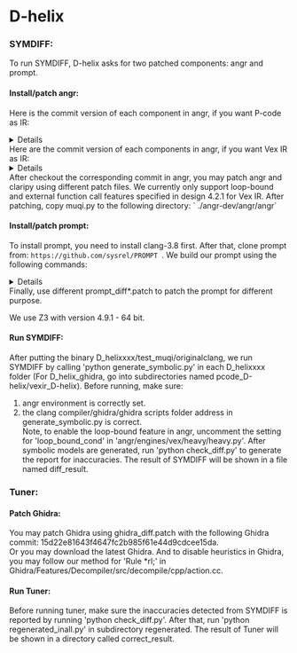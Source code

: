 # D-helix
### SYMDIFF:
To run SYMDIFF, D-helix asks for two patched components: angr and prompt.
#### Install/patch angr:
Here is the commit version of each component in angr, if you want P-code as IR:
<details>
angr-dev: 0578f015c68319b634cb7246d71184431563bd10<br>
admin: 0578f015c68319b634cb7246d71184431563bd10<br>
ailment: bef6268dd3d4ea9c251fd24f8a301375771d9dd7<br>
angr: 02a3fefbfa4fef67f039ef3027896a251779fff2<br>
angr-management: 5b4200e4ca33fb16680aef0de861624b226123a6<br>
archinfo: b150db4c0a939140966df8b0056b6deb5b07efbf<br>
archr: 6f6a39b98466f9303eef72d02e0fe6e64195b3e3<br>
binaries: 2bf0bd4f62951be0394432e794ba64d90a362371<br>
claripy: 36c640346a822a1950ca43d6d75678e33c731832<br>
cle: 3909a5ffdb1d4126e0ef359e8013e79350b12a92<br>
pysoot: d08dc569ec35796ccea5509b3e04b74967bcfd48<br>
monkeyhex: 2718ae888d05c0827af3aca9bb46d25f773edfc2<br>
mulpyplexer: 2f3c8761650b09a1ff8a14ef64c346ec0b610b42<br>
pyvex: a4aef1c12277860253541501f4604101dc507916<br>
vex: 0feb7ff984340d738b37543a817f2e3b436e26ee<br>
</details>
Here are the commit version of each components in angr, if you want Vex IR as IR:
<details>
angr-dev: b2198226e6194310c57a4b50ae9a6c82b1b6cd7f<br>
admin: b2198226e6194310c57a4b50ae9a6c82b1b6cd7f<br>
ailment: cb3205ffcb182632840d9b745a8f42b5d259a4b6<br>
angr: 6ef773615ff70c5c334ee16945e22e9005a8c82d<br>
angr-management: 474e7325ac4b2b649a3149d156c34c68d8839f17<br>
archinfo: 4eea2b81e78a2d902d6c7c0ff7168b304b9d3b8c<br>
archr: 28a92b3e72c2791eb9a77549ff91f3c4a5840c0e<br>
binaries: ee16a9bcfde2edf039100e38726f27ba649d89de<br>
claripy: 91518043156fc317195a577a6c8b41763c138577<br>
cle: 7024cd3fc479af221cc3070b0ddca1ac20ca1a22<br>
pypy: b2198226e6194310c57a4b50ae9a6c82b1b6cd7f<br>
pyvex: de7f92e126fbbaa61287e2a647be6f2871d56032<br>
</details>
After checkout the corresponding commit in angr, you may patch angr and claripy using different patch files. We currently only support loop-bound and external function call features specified in design 4.2.1 for Vex IR.
After patching, copy muqi.py to the following directory:
` ./angr-dev/angr/angr`

#### Install/patch prompt:
To install prompt, you need to install clang-3.8 first.
After that, clone prompt from: `https://github.com/sysrel/PROMPT `.
We build our prompt using the following commands:
<details>
export LLVM_CONFIG=/home/muqi/llvm-3.8/llvm-src/build/bin/llvm-config <br>
cmake     	-DENABLE_TCMALLOC=ON     	-DENABLE_POSIX_RUNTIME=ON     	-DENABLE_KLEE_UCLIBC=ON     	-DKLEE_UCLIBC_PATH=/home/muqi/klee-uclibc     	-DENABLE_SOLVER_Z3=ON     	-DENABLE_SOLVER_STP=OFF     	-DENABLE_SOLVER_METASMT=OFF     	-DENABLE_UNIT_TESTS=OFF -DENABLE_POSIX_RUNTIME=ON -DENABLE_KLEE_UCLIBC=ON -DLLVM_CONFIG_BINARY=/home/muqi/llvm-3.8/llvm-src/build/bin/llvm-config -DLLVMCC=/home/muqi/llvm-3.8/llvm-src/tool/clang/cfe-3.8.0.src/build/bin/clang -DLLVMCXX=/home/muqi/llvm-3.8/llvm-src/tool/clang/cfe-3.8.0.src/build/bin/clang++ ../ 
</details>
Finally, use different prompt_diff*.patch to patch the prompt for different purpose.

We use Z3 with version 4.9.1 - 64 bit.

#### Run SYMDIFF:
After putting the binary D_helixxxx/test_muqi/originalclang, we run SYMDIFF by calling 'python generate_symbolic.py' in each D_helixxxx folder (For D_helix_ghidra, go into subdirectories named pcode_D-helix/vexir_D-helix). Before running, make sure: 
1. angr environment is correctly set.
2. the clang compiler/ghidra/ghidra scripts folder address in generate_symbolic.py is correct.<br>
Note, to enable the loop-bound feature in angr, uncomment the setting for 'loop_bound_cond' in 'angr/engines/vex/heavy/heavy.py'.
After symbolic models are generated, run 'python check_diff.py' to generate the report for inaccuracies.
The result of SYMDIFF will be shown in a file named diff_result.

### Tuner:
#### Patch Ghidra:
You may patch Ghidra using ghidra_diff.patch with the following Ghidra commit:
15d22e81643f4647fc2b985f61e44d9cdcee15da. <br>
Or you may download the latest Ghidra. And to disable heuristics in Ghidra, you may follow our method for 'Rule *rl;' in Ghidra/Features/Decompiler/src/decompile/cpp/action.cc.
#### Run Tuner:
Before running tuner, make sure the inaccuracies detected from SYMDIFF is reported by running 'python check_diff.py'. After that, run 'python regenerated_inall.py' in subdirectory regenerated.
The result of Tuner will be shown in a directory called correct_result.
